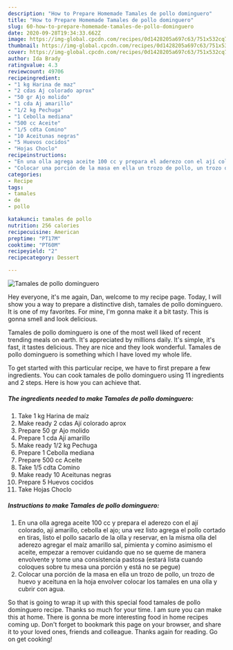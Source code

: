 ```yaml
---
description: "How to Prepare Homemade Tamales de pollo dominguero"
title: "How to Prepare Homemade Tamales de pollo dominguero"
slug: 60-how-to-prepare-homemade-tamales-de-pollo-dominguero
date: 2020-09-28T19:34:33.662Z
image: https://img-global.cpcdn.com/recipes/0d1428205a697c63/751x532cq70/tamales-de-pollo-dominguero-foto-principal.jpg
thumbnail: https://img-global.cpcdn.com/recipes/0d1428205a697c63/751x532cq70/tamales-de-pollo-dominguero-foto-principal.jpg
cover: https://img-global.cpcdn.com/recipes/0d1428205a697c63/751x532cq70/tamales-de-pollo-dominguero-foto-principal.jpg
author: Ida Brady
ratingvalue: 4.3
reviewcount: 49706
recipeingredient:
- "1 kg Harina de maz"
- "2 cdas Aj colorado aprox"
- "50 gr Ajo molido"
- "1 cda Aj amarillo"
- "1/2 kg Pechuga"
- "1 Cebolla mediana"
- "500 cc Aceite"
- "1/5 cdta Comino"
- "10 Aceitunas negras"
- "5 Huevos cocidos"
- "Hojas Choclo"
recipeinstructions:
- "En una olla agrega aceite 100 cc y prepara el aderezo con el ají colorado, ají amarillo, cebolla el ajo; una vez listo agrega el pollo cortado en tiras, listo el pollo sacarlo de la olla y reservar, en la misma olla del aderezo agregar el maíz amarillo sal, pimienta y comino asimismo el aceite, empezar a remover cuidando que no se queme de manera envolvente y tome una consistencia pastosa (estará lista cuando coloques sobre tu mesa una porción y está no se pegue)"
- "Colocar una porción de la masa en ella un trozo de pollo, un trozo de huevo y aceituna en la hoja envolver colocar los tamales en una olla y cubrir con agua."
categories:
- Recipe
tags:
- tamales
- de
- pollo

katakunci: tamales de pollo 
nutrition: 256 calories
recipecuisine: American
preptime: "PT17M"
cooktime: "PT60M"
recipeyield: "2"
recipecategory: Dessert

---
```



![Tamales de pollo dominguero](https://img-global.cpcdn.com/recipes/0d1428205a697c63/751x532cq70/tamales-de-pollo-dominguero-foto-principal.jpg)

Hey everyone, it's me again, Dan, welcome to my recipe page. Today, I will show you a way to prepare a distinctive dish, tamales de pollo dominguero. It is one of my favorites. For mine, I'm gonna make it a bit tasty. This is gonna smell and look delicious.

Tamales de pollo dominguero is one of the most well liked of recent trending meals on earth. It's appreciated by millions daily. It's simple, it's fast, it tastes delicious. They are nice and they look wonderful. Tamales de pollo dominguero is something which I have loved my whole life.




To get started with this particular recipe, we have to first prepare a few ingredients. You can cook tamales de pollo dominguero using 11 ingredients and 2 steps. Here is how you can achieve that.

<!--inarticleads1-->

##### The ingredients needed to make Tamales de pollo dominguero:

1. Take 1 kg Harina de maíz
1. Make ready 2 cdas Ají colorado aprox
1. Prepare 50 gr Ajo molido
1. Prepare 1 cda Ají amarillo
1. Make ready 1/2 kg Pechuga
1. Prepare 1 Cebolla mediana
1. Prepare 500 cc Aceite
1. Take 1/5 cdta Comino
1. Make ready 10 Aceitunas negras
1. Prepare 5 Huevos cocidos
1. Take Hojas Choclo




<!--inarticleads2-->

##### Instructions to make Tamales de pollo dominguero:

1. En una olla agrega aceite 100 cc y prepara el aderezo con el ají colorado, ají amarillo, cebolla el ajo; una vez listo agrega el pollo cortado en tiras, listo el pollo sacarlo de la olla y reservar, en la misma olla del aderezo agregar el maíz amarillo sal, pimienta y comino asimismo el aceite, empezar a remover cuidando que no se queme de manera envolvente y tome una consistencia pastosa (estará lista cuando coloques sobre tu mesa una porción y está no se pegue)
1. Colocar una porción de la masa en ella un trozo de pollo, un trozo de huevo y aceituna en la hoja envolver colocar los tamales en una olla y cubrir con agua.




So that is going to wrap it up with this special food tamales de pollo dominguero recipe. Thanks so much for your time. I am sure you can make this at home. There is gonna be more interesting food in home recipes coming up. Don't forget to bookmark this page on your browser, and share it to your loved ones, friends and colleague. Thanks again for reading. Go on get cooking!
